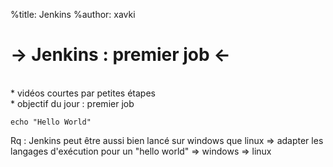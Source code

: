 %title: Jenkins
%author: xavki

-> Jenkins : premier job <-
========


<br>
* vidéos courtes par petites étapes

<br>
* objectif du jour : premier job 
 
```
echo "Hello World"
```

Rq : Jenkins peut être aussi bien lancé sur windows que linux
           => adapter les langages d'exécution pour un "hello world"
           => windows
           => linux


